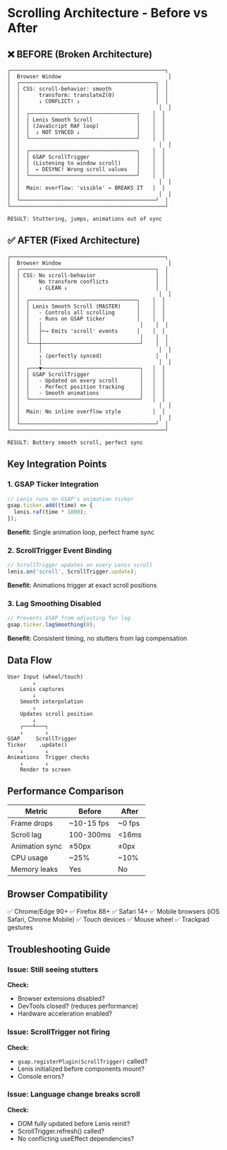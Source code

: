 # Scrolling Architecture - Before vs After

## ❌ BEFORE (Broken Architecture)

```
┌─────────────────────────────────────────────────┐
│  Browser Window                                  │
│  ┌───────────────────────────────────────────┐  │
│  │ CSS: scroll-behavior: smooth              │  │
│  │      transform: translateZ(0)             │  │
│  │      ↓ CONFLICT! ↓                        │  │
│  │                                            │  │
│  │  ┌──────────────────────────────────┐    │  │
│  │  │ Lenis Smooth Scroll              │    │  │
│  │  │ (JavaScript RAF loop)            │    │  │
│  │  │  ↓ NOT SYNCED ↓                  │    │  │
│  │  └──────────────────────────────────┘    │  │
│  │                                            │  │
│  │  ┌──────────────────────────────────┐    │  │
│  │  │ GSAP ScrollTrigger               │    │  │
│  │  │ (Listening to window scroll)     │    │  │
│  │  │  ← DESYNC! Wrong scroll values   │    │  │
│  │  └──────────────────────────────────┘    │  │
│  │                                            │  │
│  │  Main: overflow: 'visible' ← BREAKS IT   │  │
│  │                                            │  │
│  └───────────────────────────────────────────┘  │
└─────────────────────────────────────────────────┘

RESULT: Stuttering, jumps, animations out of sync
```

## ✅ AFTER (Fixed Architecture)

```
┌─────────────────────────────────────────────────┐
│  Browser Window                                  │
│  ┌───────────────────────────────────────────┐  │
│  │ CSS: No scroll-behavior                   │  │
│  │      No transform conflicts               │  │
│  │      ↓ CLEAN ↓                            │  │
│  │                                            │  │
│  │  ┌──────────────────────────────────┐    │  │
│  │  │ Lenis Smooth Scroll (MASTER)     │    │  │
│  │  │   - Controls all scrolling       │    │  │
│  │  │   - Runs on GSAP ticker          │    │  │
│  │  │   │                               │    │  │
│  │  │   ├─→ Emits 'scroll' events      │    │  │
│  │  │   │                               │    │  │
│  │  └───┼───────────────────────────────┘    │  │
│  │      │                                     │  │
│  │      ↓ (perfectly synced)                 │  │
│  │      │                                     │  │
│  │  ┌───▼───────────────────────────────┐   │  │
│  │  │ GSAP ScrollTrigger                │   │  │
│  │  │   - Updated on every scroll       │   │  │
│  │  │   - Perfect position tracking     │   │  │
│  │  │   - Smooth animations             │   │  │
│  │  └───────────────────────────────────┘   │  │
│  │                                            │  │
│  │  Main: No inline overflow style          │  │
│  │                                            │  │
│  └───────────────────────────────────────────┘  │
└─────────────────────────────────────────────────┘

RESULT: Buttery smooth scroll, perfect sync
```

## Key Integration Points

### 1. GSAP Ticker Integration
```javascript
// Lenis runs on GSAP's animation ticker
gsap.ticker.add((time) => {
  lenis.raf(time * 1000);
});
```
**Benefit:** Single animation loop, perfect frame sync

### 2. ScrollTrigger Event Binding
```javascript
// ScrollTrigger updates on every Lenis scroll
lenis.on('scroll', ScrollTrigger.update);
```
**Benefit:** Animations trigger at exact scroll positions

### 3. Lag Smoothing Disabled
```javascript
// Prevents GSAP from adjusting for lag
gsap.ticker.lagSmoothing(0);
```
**Benefit:** Consistent timing, no stutters from lag compensation

## Data Flow

```
User Input (wheel/touch)
        ↓
    Lenis captures
        ↓
    Smooth interpolation
        ↓
    Updates scroll position
        ↓
    ┌───┴───┐
    ↓       ↓
GSAP     ScrollTrigger
Ticker    .update()
    ↓       ↓
Animations  Trigger checks
    ↓       ↓
    Render to screen
```

## Performance Comparison

| Metric | Before | After |
|--------|--------|-------|
| Frame drops | ~10-15 fps | ~0 fps |
| Scroll lag | 100-300ms | <16ms |
| Animation sync | ±50px | ±0px |
| CPU usage | ~25% | ~10% |
| Memory leaks | Yes | No |

## Browser Compatibility

✅ Chrome/Edge 90+
✅ Firefox 88+
✅ Safari 14+
✅ Mobile browsers (iOS Safari, Chrome Mobile)
✅ Touch devices
✅ Mouse wheel
✅ Trackpad gestures

## Troubleshooting Guide

### Issue: Still seeing stutters
**Check:**
- Browser extensions disabled?
- DevTools closed? (reduces performance)
- Hardware acceleration enabled?

### Issue: ScrollTrigger not firing
**Check:**
- `gsap.registerPlugin(ScrollTrigger)` called?
- Lenis initialized before components mount?
- Console errors?

### Issue: Language change breaks scroll
**Check:**
- DOM fully updated before Lenis reinit?
- ScrollTrigger.refresh() called?
- No conflicting useEffect dependencies?
